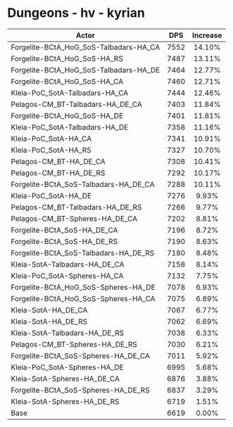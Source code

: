 # Dungeons - hv - kyrian
| Actor | DPS | Increase |
|---|:---:|:---:|
|Forgelite-BCtA_HoG_SoS-Talbadars-HA_CA|7552|14.10%|
|Forgelite-BCtA_HoG_SoS-HA_RS|7487|13.11%|
|Forgelite-BCtA_HoG_SoS-Talbadars-HA_DE|7464|12.77%|
|Forgelite-BCtA_HoG_SoS-HA_CA|7460|12.71%|
|Kleia-PoC_SotA-Talbadars-HA_CA|7444|12.46%|
|Pelagos-CM_BT-Talbadars-HA_DE_CA|7403|11.84%|
|Forgelite-BCtA_HoG_SoS-HA_DE|7401|11.81%|
|Kleia-PoC_SotA-Talbadars-HA_DE|7358|11.16%|
|Kleia-PoC_SotA-HA_CA|7341|10.91%|
|Kleia-PoC_SotA-HA_RS|7327|10.70%|
|Pelagos-CM_BT-HA_DE_CA|7308|10.41%|
|Pelagos-CM_BT-HA_DE_RS|7292|10.17%|
|Forgelite-BCtA_SoS-Talbadars-HA_DE_CA|7288|10.11%|
|Kleia-PoC_SotA-HA_DE|7276|9.93%|
|Pelagos-CM_BT-Talbadars-HA_DE_RS|7266|9.77%|
|Pelagos-CM_BT-Spheres-HA_DE_CA|7202|8.81%|
|Forgelite-BCtA_SoS-HA_DE_CA|7196|8.72%|
|Forgelite-BCtA_SoS-HA_DE_RS|7190|8.63%|
|Forgelite-BCtA_SoS-Talbadars-HA_DE_RS|7180|8.48%|
|Kleia-SotA-Talbadars-HA_DE_CA|7158|8.14%|
|Kleia-PoC_SotA-Spheres-HA_CA|7132|7.75%|
|Forgelite-BCtA_HoG_SoS-Spheres-HA_DE|7078|6.93%|
|Forgelite-BCtA_HoG_SoS-Spheres-HA_CA|7075|6.89%|
|Kleia-SotA-HA_DE_CA|7067|6.77%|
|Kleia-SotA-HA_DE_RS|7062|6.69%|
|Kleia-SotA-Talbadars-HA_DE_RS|7038|6.33%|
|Pelagos-CM_BT-Spheres-HA_DE_RS|7030|6.21%|
|Forgelite-BCtA_SoS-Spheres-HA_DE_CA|7011|5.92%|
|Kleia-PoC_SotA-Spheres-HA_DE|6995|5.68%|
|Kleia-SotA-Spheres-HA_DE_CA|6876|3.88%|
|Forgelite-BCtA_SoS-Spheres-HA_DE_RS|6837|3.29%|
|Kleia-SotA-Spheres-HA_DE_RS|6719|1.51%|
|Base|6619|0.00%|
